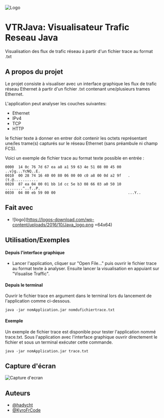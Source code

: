 
![Logo](https://i.postimg.cc/qq8RDWxG/th5xamgrr6se0x5ro4g6-1.png)


# VTRJava: Visualisateur Trafic Reseau Java

Visualisation des flux de trafic réseau à partir d'un fichier trace au format .txt

## A propos du projet

Le projet consiste à visualiser avec un interface graphique les flux de trafic réseau Ethernet à partir d'un fichier .txt contenant une/plusieurs trames Ethernet.

L'application peut analyser les couches suivantes:

- Ethernet
- IPv4
- TCP
- HTTP

le fichier texte à donner en entrer doit contenir les octets représentant une/les trame(s) capturés sur le réseau Ethernet (sans préambule ni champ FCS).

Voici un exemple de fichier trace au format texte possible en entrée :

```texte
0000  14 0c 76 7d 67 ea a8 a1 59 63 4e 51 08 00 45 00   ..v}g...YcNQ..E.
0010  00 28 74 16 40 00 80 06 00 00 c0 a8 00 0d a2 9f   .(t.@...........
0020  87 ea 04 00 01 bb 1d cc 5e b3 08 66 03 a0 50 10   ........^..f..P.
0030  04 00 eb 59 00 00                                 ...Y..
```

## Fait avec

* ![logo](https://logos-download.com/wp-content/uploads/2016/10/Java_logo.png =64x64)
## Utilisation/Exemples

#### Depuis l'interface graphique

* Lancer l'application, cliquer sur "Open File..." puis ouvrir le fichier trace au format texte à analyser. Ensuite lancer la visualisation en appuiant sur "Visualise Traffic".

#### Depuis le terminal

Ouvrir le fichier trace en argument dans le terminal lors du lancement de l'application comme ci-dessous.

```shell
java -jar nomApplication.jar nomdufichiertrace.txt
```
#### Exemple

Un exemple de fichier trace est disponible pour tester l'application nommé trace.txt. Sous l'application avec l'interface graphique ouvrir directement le fichier et sous un terminal exécuter cette commande.

```shell
java -jar nomApplication.jar trace.txt
```

## Capture d'écran

![Capture d'ecran](https://i.postimg.cc/WpHjdCyy/Capture-d-cran-2022-12-07-193221.png)

## Auteurs

- [@hadycht](https://github.com/hadycht)
- [@KyroFrCode](https://github.com/KyroFrCode)
